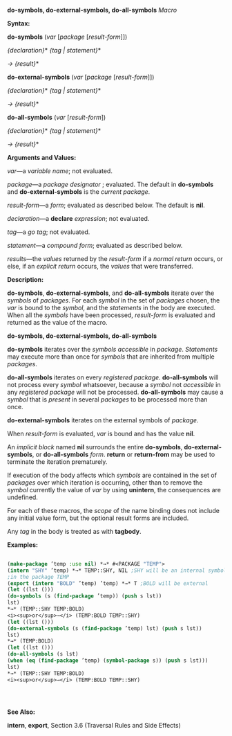 **do-symbols, do-external-symbols, do-all-symbols** *Macro* 



**Syntax:** 



**do-symbols** (*var* [*package* [*result-form*]]) 



*\{declaration\}*\* *\{tag | statement\}*\* 



*→ \{result\}*\* 



**do-external-symbols** (*var* [*package* [*result-form*]]) 



*\{declaration\}*\* *\{tag | statement\}*\* 



*→ \{result\}*\* 



**do-all-symbols** (*var* [*result-form*]) 



*\{declaration\}*\* *\{tag | statement\}*\* 



*→ \{result\}*\* 



**Arguments and Values:** 



*var*—a *variable name*; not evaluated. 



*package*—a *package designator* ; evaluated. The default in **do-symbols** and **do-external-symbols** is the *current package*. 



*result-form*—a *form*; evaluated as described below. The default is **nil**. 



*declaration*—a **declare** *expression*; not evaluated. 



*tag*—a *go tag*; not evaluated. 



*statement*—a *compound form*; evaluated as described below. 



*results*—the *values* returned by the *result-form* if a *normal return* occurs, or else, if an *explicit return* occurs, the *values* that were transferred. 



**Description:** 



**do-symbols**, **do-external-symbols**, and **do-all-symbols** iterate over the *symbols* of *packages*. For each *symbol* in the set of *packages* chosen, the *var* is bound to the *symbol*, and the *statements* in the body are executed. When all the *symbols* have been processed, *result-form* is evaluated and returned as the value of the macro. 







 



 



**do-symbols, do-external-symbols, do-all-symbols** 



**do-symbols** iterates over the *symbols accessible* in *package*. *Statements* may execute more than once for *symbols* that are inherited from multiple *packages*. 



**do-all-symbols** iterates on every *registered package*. **do-all-symbols** will not process every *symbol* whatsoever, because a *symbol* not *accessible* in any *registered package* will not be processed. **do-all-symbols** may cause a *symbol* that is *present* in several *packages* to be processed more than once. 



**do-external-symbols** iterates on the external symbols of *package*. 



When *result-form* is evaluated, *var* is bound and has the value **nil**. 



An *implicit block* named **nil** surrounds the entire **do-symbols**, **do-external-symbols**, or **do-all-symbols** *form*. **return** or **return-from** may be used to terminate the iteration prematurely. 



If execution of the body affects which *symbols* are contained in the set of *packages* over which iteration is occurring, other than to remove the *symbol* currently the value of *var* by using **unintern**, the consequences are undefined. 



For each of these macros, the *scope* of the name binding does not include any initial value form, but the optional result forms are included. 



Any *tag* in the body is treated as with **tagbody**. 



**Examples:**
```lisp
 
(make-package ’temp :use nil) *→* #<PACKAGE "TEMP"> 
(intern "SHY" ’temp) *→* TEMP::SHY, NIL ;SHY will be an internal symbol 
;in the package TEMP 
(export (intern "BOLD" ’temp) ’temp) *→* T ;BOLD will be external 
(let ((lst ())) 
(do-symbols (s (find-package ’temp)) (push s lst)) 
lst) 
*→* (TEMP::SHY TEMP:BOLD) 
<i><sup>or</sup>→</i> (TEMP:BOLD TEMP::SHY) 
(let ((lst ())) 
(do-external-symbols (s (find-package ’temp) lst) (push s lst)) 
lst) 
*→* (TEMP:BOLD) 
(let ((lst ())) 
(do-all-symbols (s lst) 
(when (eq (find-package ’temp) (symbol-package s)) (push s lst))) 
lst) 
*→* (TEMP::SHY TEMP:BOLD) 
<i><sup>or</sup>→</i> (TEMP:BOLD TEMP::SHY) 

 
 

```
**See Also:** 



**intern**, **export**, Section 3.6 (Traversal Rules and Side Effects) 



